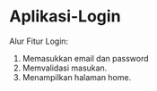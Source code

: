 # Aplikasi-Login

Alur Fitur Login:
1. Memasukkan email dan password
2. Memvalidasi masukan.
3. Menampilkan halaman home.


